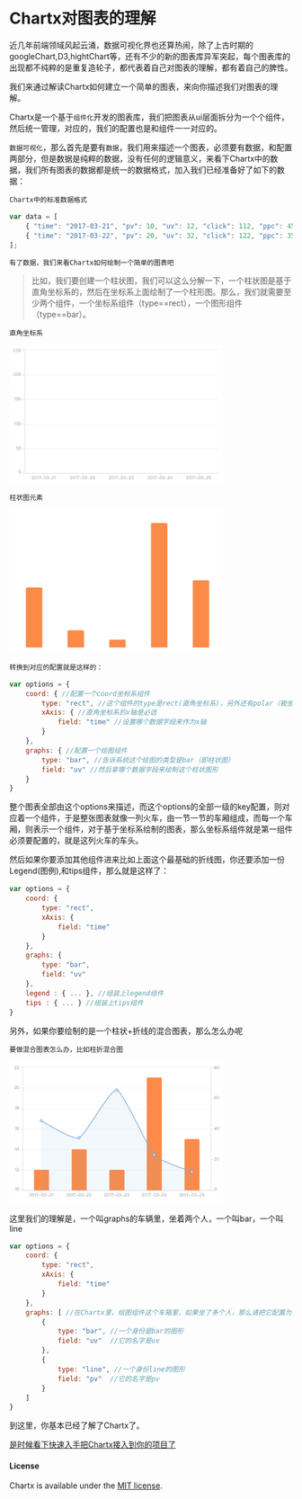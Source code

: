 
Chartx对图表的理解
=================

近几年前端领域风起云涌，数据可视化界也还算热闹，除了上古时期的googleChart,D3,hightChart等，还有不少的新的图表库异军突起，每个图表库的出现都不纯粹的是重复造轮子，都代表着自己对图表的理解，都有着自己的脾性。

我们来通过解读Chartx如何建立一个简单的图表，来向你描述我们对图表的理解。

Chartx是一个基于`组件化`开发的图表库，我们把图表从ui层面拆分为一个个组件，然后统一管理，对应的，我们的配置也是和组件一一对应的。

`数据可视化`，那么首先是要有`数据`，我们用来描述一个图表，必须要有数据，和配置两部分，但是数据是纯粹的数据，没有任何的逻辑意义，来看下Chartx中的数据，我们所有图表的数据都是统一的数据格式，加入我们已经准备好了如下的数据：

`Chartx中的标准数据格式`

```javascript
var data = [
    { "time": "2017-03-21", "pv": 10, "uv": 12, "click": 112, "ppc": 45 },
    { "time": "2017-03-22", "pv": 20, "uv": 32, "click": 122, "ppc": 35 }
];
```

`有了数据，我们来看Chartx如何绘制一个简单的图表吧`

>  比如，我们要创建一个柱状图，我们可以这么分解一下，一个柱状图是基于直角坐标系的，然后在坐标系上面绘制了一个柱形图。那么，我们就需要至少两个组件，一个坐标系组件（type==rect），一个图形组件（type==bar）。

`直角坐标系`

<img src="./assets/coord.jpg" style='width:380px;'>

`柱状图元素`

<img src="./assets/graphs_bar.jpg" style="width:380px;">

`转换到对应的配置就是这样的：`

```javascript
var options = {
    coord: { //配置一个coord坐标系组件
        type: "rect", //这个组件的type是rect(直角坐标系)，另外还有polar（极坐标）可选
        xAxis: { //直角坐标系的x轴是必选
            field: "time" //设置哪个数据字段来作为x轴
        }
    },
    graphs: { //配置一个绘图组件
        type: "bar", //告诉系统这个绘图的类型是bar（即柱状图）
        field: "uv" //然后拿哪个数据字段来绘制这个柱状图形
    }
}
```

整个图表全部由这个options来描述，而这个options的全部一级的key配置，则对应着一个组件，于是整张图表就像一列火车，由一节一节的车厢组成，而每一个车厢，则表示一个组件，对于基于坐标系绘制的图表，那么坐标系组件就是第一组件必须要配置的，就是这列火车的车头。

然后如果你要添加其他组件进来比如上面这个最基础的折线图，你还要添加一份Legend(图例),和tips组件，那么就是这样了：

```javascript
var options = {
    coord: { 
        type: "rect", 
        xAxis: { 
            field: "time" 
        }
    },
    graphs: { 
        type: "bar", 
        field: "uv" 
    },
    legend : { ... }, //组装上legend组件
    tips : { ... } //组装上tips组件
}
```

另外，如果你要绘制的是一个柱状+折线的混合图表，那么怎么办呢

`要做混合图表怎么办，比如柱折混合图`

<img src="./assets/graphs_bar_line.jpg" style="width:380px;">

这里我们的理解是，一个叫graphs的车辆里，坐着两个人，一个叫bar，一个叫line

```javascript
var options = {
    coord: { 
        type: "rect", 
        xAxis: { 
            field: "time" 
        }
    },
    graphs: [ //在Chartx里，绘图组件这个车箱里，如果坐了多个人，那么请把它配置为一个数组[]
        { 
            type: "bar", //一个身份是bar的图形
            field: "uv"  //它的名字是uv
        },
        { 
            type: "line", //一个身份line的图形
            field: "pv"  //它的名字是pv
        }
    ]
}
```

到这里，你基本已经了解了Chartx了。

[是时候看下快速入手把Chartx接入到你的项目了](/start)

#### License

Chartx is available under the <a href="http://opensource.org/licenses/MIT" target="_blank">MIT license</a>.